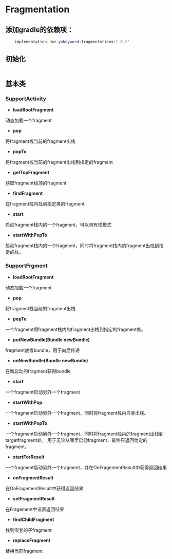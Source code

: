 # Fragmentation

## 添加gradle的依赖项：
```java
    implementation 'me.yokeyword:fragmentationx:1.0.2'
```

## 初始化
```java


```

## 基本类

### SupportActivity

* **loadRootFragment**

动态加载一个fragment

* **pop**

将fragment栈当前的fragment出栈

* **popTo**

将fragment栈当前的fragment出栈到指定的fragment

* **getTopFragment** 

获取fragment栈顶的fragment

* **findFragment**

在fragment栈内找到指定类的fragment

* **start**

启动fragment栈内的一个fragment，可以带有栈模式

* **startWithPopTo**

启动fragment栈内的一个fragment，同时将fragment栈内的fragment出栈到指定的栈。





### SupportFrgment


* **loadRootFragment**

动态加载一个fragment

* **pop**

将fragment栈当前的fragment出栈

* **popTo**

一个fragment将fragment栈内的fragment出栈到指定的fragment处。


* **putNewBundle(Bundle newBundle)** 

fragment放置bundle，用于向后传递


* **onNewBundle(Bundle newBundle)** 

在新启动的fragment获得bundle


* **start**

一个fragment启动另外一个fragment


* **startWithPop**

一个fragment启动另外一个fragment，同时将fragment栈内自身出栈。


* **startWithPopTo**

一个fragment启动另外一个fragment，同时将fragment栈内的fragment出栈到targetfragment处。
用于无论从哪里启动fragment，最终只返回给定的fragment。

* **startForResult**

一个fragment启动另外一个fragment，并在OnFragementResult中获得返回结果

* **onFragmentResult**

在OnFragementResult中获得返回结果

* **setFragmentResult**

在Fragement中设置返回结果

* **findChildFragment**

找到嵌套的子fragment

* **replaceFragment**

替换当前fragment









    

